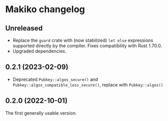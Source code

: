 # Makiko changelog

## Unreleased

- Replace the `guard` crate with (now stabilized) `let else` expressions
  supported directly by the compiler. Fixes compatibility with Rust 1.70.0.
- Upgraded dependencies.

## 0.2.1 (2023-02-09)

- Deprecated `Pubkey::algos_secure()` and
  `Pubkey::algos_compatible_less_secure()`, replace with
  `Pubkey::algos()`

## 0.2.0 (2022-10-01)

The first generally usable version.
